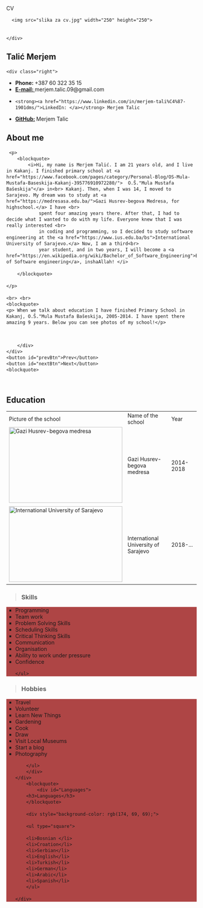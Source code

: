 <!DOCTYPE html>
<html lang="en">
<head>
<meta charset="UTF-8">
<meta name="viewport" content="width=device-width, initial-scale=1.0">
<link rel="stylesheet" href="https://unicons.iconscout.com/release/v2.1.3/css/unicons.css">
<link rel="stylesheet" href="./css/css.css">


<title> Talić Merjem CV </title>


</head>

<body>

<nav>
<div class="container inner">
   <div class="logo">
       <i class="uil uil-cell"></i>
 CV

   </div>
</div>



</nav>


<main class="container">

<section class="profile" id="dragon">
<div class="left">
    <div class="avatar__block">

      <img src="slika za cv.jpg" width="250" height="250">

      
    </div>
<div>
    <h2>Talić Merjem</h2>
    

</div>
</div>


    <div class="right">
        
<ul class="contact">
<li>
    <i class="uil uil-phone-volume"></i>
    <strong>Phone: </strong> +387 60 322 35 15
</li>

<li>
    <i class="uil uil-envelope"></i>
<strong><a href="https://mail.google.com/mail/u/0/?pli=1#inbox">E-mail: </a> </strong> merjem.talic.09@gmail.com
</li>

<li>

    <strong><a href="https://www.linkedin.com/in/merjem-tali%C4%87-1901dms/">LinkedIn: </a></strong> Merjem Talic
</li>

<li>
    <strong><a href="https://github.com/MerjemT"> GitHub:</a> </strong> Merjem Talic
</li>

</ul>

</div>

</section>

<section class="centar"> 
    <h1 class="section__heading">About me</h1> 

     <p>
        <blockquote>
            <i>Hi, my name is Merjem Talić. I am 21 years old, and I live in Kakanj. I finished primary school at <a href="https://www.facebook.com/pages/category/Personal-Blog/OS-Mula-Mustafa-Baseskija-Kakanj-395776910972280/">  O.Š."Mula Mustafa Bašeskija"</a> in<br> Kakanj. Then, when I was 14, I moved to Sarajevo. My dream was to study at <a href="https://medresasa.edu.ba/">Gazi Husrev-begova Medresa, for highschool.</a> I have <br>
                spent four amazing years there. After that, I had to decide what I wanted to do with my life. Everyone knew that I was really interested <br> 
                in coding and programming, so I decided to study software engineering at the <a href="https://www.ius.edu.ba/bs">International University of Sarajevo.</a> Now, I am a third<br>
                year student, and in two years, I will become a <a href="https://en.wikipedia.org/wiki/Bachelor_of_Software_Engineering">Bachelor of Software engineering</a>, inshaAllah! </i>
                 
        </blockquote>

    </p> 

    <br> <br>
    <blockquote>
    <p> When we talk about education I have finished Primary School in Kakanj, O.Š."Mula Mustafa Bašeskija, 2005-2014. I have spent there amazing 9 years. Below you can see photos of my school!</p>
</blockquote>
</section>
    <div class="images-container">
        <div class="images-slide">
<img src="./images/os-mula-mustafa-baseskija.jpg" id="lastClone" alt="">
<img src="./images/DSC_0559.jpg" alt="">
<img src="./images/IMG_0582.jpg" alt="">
<img src="./images/IMG_0594.jpg" alt="">
<img src="./images/OS-Mula-Mustafa-Baseskija-Kakanj-2-1500x1123.jpg" alt="">
<img src="./images/os-mula-mustafa-baseskija.jpg" alt="">
<img src="./images/DSC_0559.jpg" id="firstClone" alt="">


        </div>
    </div>
    <button id="prevBtn">Prev</button>
    <button id="nextBtn">Next</button>
    <blockquote>
<p>
<br>


<div id="table">
    <h2>Education</h2>


<table>

<tr id="naslov">
<td> Picture of the school</td>
<td>Name of the school</td>
<td>Year</td>
</tr>



<tr>
<td><img src="images/gazi.jpg" width="300" height="200" title="Gazi Husrev-begova medresa"> </td>
<td>Gazi Husrev-begova medresa </td>
<td> 2014-2018 </td>    
</tr>

<tr>
<td > <img src="images/download.jpg" width="300" height="200" title="International University of Sarajevo"> </td>
<td>International University of Sarajevo</td>
<td>2018-...</td>
</tr>


</table>
</div>
</div>
</div>
<blockquote>     
     
<h3> Skills </h3>

<div id="Skills">
</blockquote>
<div style="background-color: rgb(174, 69, 69);">
    <ul type="square">
    <li>Programming</li>
    <li>Team work</li>
    <li>Problem Solving Skills</li>
    <li>Scheduling Skills</li>
    <li>Critical Thinking Skills</li>
    <li>Communication</li>
    <li>Organisation</li>
    <li>Ability to work under pressure</li>
    <li>Confidence</li>
    
    </ul>
</div>

</div>
   <div id="Hobbies"> 
    <blockquote>
        <h3>Hobbies</h3></blockquote>
        <div style="background-color: rgb(174, 69, 69);">
        <ul type="square">
        <li>Travel</li>
        <li>Volunteer</li>
        <li>Learn New Things</li>
        <li>Gardening</li>
        <li>Cook</li>
        <li>Draw</li>
        <li>Visit Local Museums</li>
        <li>Start a blog</li>
        <li>Photography</li>
        
        </ul>
        </div>
    </div>
        <blockquote>
            <div id="Languages"> 
        <h3>Languages</h3>
        </blockquote>
        
        <div style="background-color: rgb(174, 69, 69);">
        
        <ul type="square">
        
        <li>Bosnian </li>
        <li>Croation</li>
        <li>Serbian</li>
        <li>English</li>
        <li>Turkish</li>
        <li>German</li>
        <li>Arabic</li>
        <li>Spanish</li>
        </ul>
        
    </div>
<div id="footer">

</div>
</div>
</div>
</div>
</main>




<script src="js/javascript.js"></script>



</body>




</html>